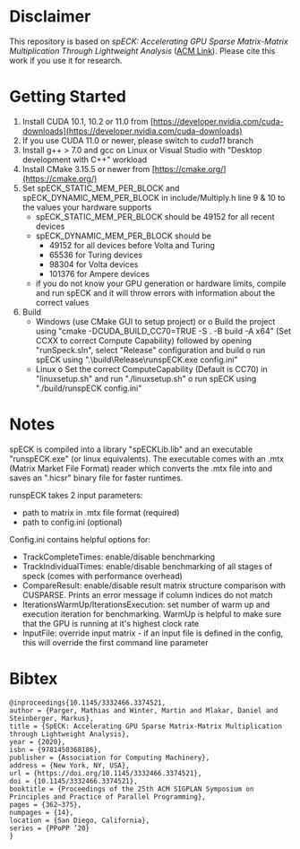 # Disclaimer
This repository is based on *spECK: Accelerating GPU Sparse Matrix-Matrix Multiplication Through Lightweight Analysis* ([ACM Link](https://dl.acm.org/doi/10.1145/3332466.3374521)). Please cite this work if you use it for research.

# Getting Started
1. Install CUDA 10.1, 10.2 or 11.0 from [https://developer.nvidia.com/cuda-downloads](https://developer.nvidia.com/cuda-downloads)
2. If you use CUDA 11.0 or newer, please switch to _cuda11_ branch
3. Install g++ > 7.0 and gcc on Linux or Visual Studio with "Desktop development with C++" workload
4. Install CMake 3.15.5 or newer from [https://cmake.org/](https://cmake.org/)
5. Set spECK_STATIC_MEM_PER_BLOCK and spECK_DYNAMIC_MEM_PER_BLOCK in include/Multiply.h line 9 & 10 to the values your hardware supports
    - spECK_STATIC_MEM_PER_BLOCK should be 49152 for all recent devices
    - spECK_DYNAMIC_MEM_PER_BLOCK should be 
        - 49152 for all devices before Volta and Turing
        - 65536 for Turing devices
        - 98304‬ for Volta devices
        - 101376 for Ampere devices
    - if you do not know your GPU generation or hardware limits, compile and run spECK and it will throw errors with information about the correct values
6. Build
    - Windows (use CMake GUI to setup project) or
        o Build the project using "cmake -DCUDA_BUILD_CC70=TRUE -S . -B build -A x64" (Set CCXX to correct Compute Capability) followed by opening "runSpeck.sln", select "Release" configuration and build
        o run spECK using ".\build\Release\runspECK.exe <path-to-csr-matrix> config.ini"
    - Linux
        o Set the correct ComputeCapability (Default is CC70) in "linuxsetup.sh" and run "./linuxsetup.sh"
        o run spECK using "./build/runspECK <path-to-csr-matrix> config.ini"

# Notes

spECK is compiled into a library "spECKLib.lib" and an executable "runspECK.exe" (or linux equivalents).
The executable comes with an .mtx (Matrix Market File Format) reader which converts the .mtx file into and saves an ".hicsr" binary file for faster runtimes.

runspECK takes 2 input parameters:
- path to matrix in .mtx file format (required)
- path to config.ini (optional)

Config.ini contains helpful options for:
- TrackCompleteTimes: enable/disable benchmarking
- TrackIndividualTimes: enable/disable benchmarking of all stages of speck (comes with performance overhead)
- CompareResult: enable/disable result matrix structure comparison with CUSPARSE. Prints an error message if column indices do not match
- IterationsWarmUp/IterationsExecution: set number of warm up and execution iteration for benchmarking. WarmUp is helpful to make sure that the GPU is running at it's highest clock rate
- InputFile: override input matrix - if an input file is defined in the config, this will override the first command line parameter


# Bibtex
```
@inproceedings{10.1145/3332466.3374521,
author = {Parger, Mathias and Winter, Martin and Mlakar, Daniel and Steinberger, Markus},
title = {SpECK: Accelerating GPU Sparse Matrix-Matrix Multiplication through Lightweight Analysis},
year = {2020},
isbn = {9781450368186},
publisher = {Association for Computing Machinery},
address = {New York, NY, USA},
url = {https://doi.org/10.1145/3332466.3374521},
doi = {10.1145/3332466.3374521},
booktitle = {Proceedings of the 25th ACM SIGPLAN Symposium on Principles and Practice of Parallel Programming},
pages = {362–375},
numpages = {14},
location = {San Diego, California},
series = {PPoPP ’20}
}
``` 
